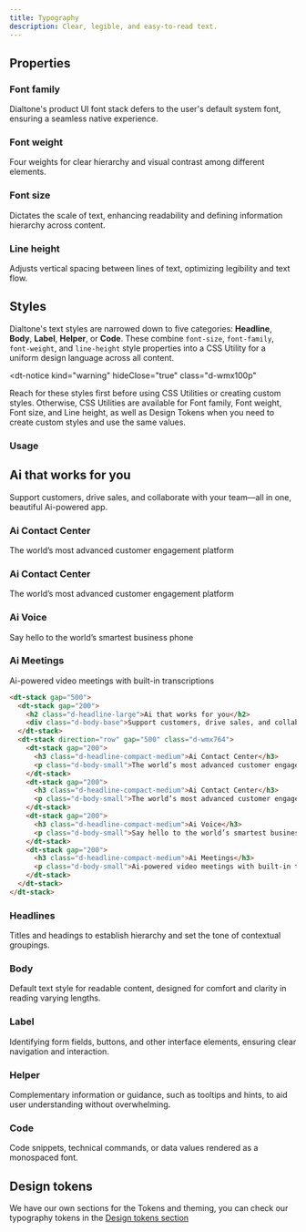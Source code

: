 ```yaml
---
title: Typography
description: Clear, legible, and easy-to-read text.
---
```


## Properties

### Font family

Dialtone's product UI font stack defers to the user's default system font, ensuring a seamless native experience.

<dt-stack direction="row" gap="500" class="d-wmx764">
  <svg-loader class="d-fl1" name="ff-appleSF" />
  <svg-loader class="d-fl1" name="ff-windows" />
  <svg-loader class="d-fl1" name="ff-roboto" />
  <svg-loader class="d-fl1" name="ff-linux" />
</dt-stack>

### Font weight

Four weights for clear hierarchy and visual contrast among different elements.

<dt-stack direction="row" gap="500" class="d-wmx764">
  <svg-loader name="fw-regular" />
  <svg-loader name="fw-medium" />
  <svg-loader name="fw-semibold" />
  <svg-loader name="fw-bold" />
</dt-stack>

### Font size

Dictates the scale of text, enhancing readability and defining information hierarchy across content.

<dt-stack direction="row" gap="500" class="d-wmx764">
  <svg-loader name="fs-100" />
  <svg-loader name="fs-200" />
  <svg-loader name="fs-300" />
  <svg-loader name="fs-400" />
  <svg-loader name="fs-500" />
</dt-stack>

### Line height

Adjusts vertical spacing between lines of text, optimizing legibility and text flow.

<dt-stack direction="column" gap="500">
  <dt-stack direction="row" gap="500" class="d-wmx764">
    <svg-loader name="lh-100" />
    <svg-loader name="lh-200" />
    <svg-loader name="lh-300" />
  </dt-stack>
  <dt-stack direction="row" gap="500" class="d-wmx764">
    <svg-loader name="lh-400" />
    <svg-loader name="lh-500" />
    <svg-loader name="lh-600" />
  </dt-stack>
</dt-stack>

## Styles

Dialtone's text styles are narrowed down to five categories: **Headline**, **Body**, **Label**, **Helper**, or **Code**. These combine `font-size`, `font-family`, `font-weight`, and `line-height` style properties into a CSS Utility for a uniform design language across all content.

<dt-notice
  kind="warning"
  hideClose="true"
  class="d-wmx100p"
>
  <p class="d-body-compact">Reach for these styles first before using CSS Utilities or creating custom styles. Otherwise, CSS Utilities are available for <router-link class="d-link d-link--muted" to="../../utilities/typography/font-family.md">Font family</router-link>, <router-link class="d-link d-link--muted" to="../../utilities/typography/font-weight.md">Font weight</router-link>, <router-link class="d-link d-link--muted" to="../../utilities/typography/font-size.md">Font size</router-link>, and <router-link class="d-link d-link--muted" to="../../utilities/typography/font-family.md">Line height</router-link>, as well as <router-link class="d-link d-link--muted" to="/tokens/typography.md">Design Tokens</router-link> when you need to create custom styles and use the same values.</p>
</dt-notice>

### Usage

<code-well-header class="d-pb32">
  <div class="d-w100p">
    <dt-stack gap="500">
      <dt-stack gap="200">
        <h2 class="d-headline-large">Ai that works for you</h2>
        <div class="d-body-base">Support customers, drive sales, and collaborate with your team—all in one, beautiful Ai-powered app.</div>
      </dt-stack>
      <dt-stack direction="row" gap="500" class="d-ai-flex-start">
        <dt-stack gap="200">
          <h3 class="d-headline-compact-medium">Ai Contact Center</h3>
          <p class="d-body-small">The world’s most advanced customer engagement platform</p>
        </dt-stack>
        <dt-stack gap="200">
          <h3 class="d-headline-compact-medium">Ai Contact Center</h3>
          <p class="d-body-small">The world’s most advanced customer engagement platform</p>
        </dt-stack>
        <dt-stack gap="200">
          <h3 class="d-headline-compact-medium">Ai Voice</h3>
          <p class="d-body-small">Say hello to the world’s smartest business phone</p>
        </dt-stack>
        <dt-stack gap="200">
          <h3 class="d-headline-compact-medium">Ai Meetings</h3>
          <p class="d-body-small">Ai-powered video meetings with built-in transcriptions</p>
        </dt-stack>
      </dt-stack>
    </dt-stack>
  </div>
</code-well-header>

```html
<dt-stack gap="500">
  <dt-stack gap="200">
    <h2 class="d-headline-large">Ai that works for you</h2>
    <div class="d-body-base">Support customers, drive sales, and collaborate with your team—all in one, beautiful Ai-powered app.</div>
  </dt-stack>
  <dt-stack direction="row" gap="500" class="d-wmx764">
    <dt-stack gap="200">
      <h3 class="d-headline-compact-medium">Ai Contact Center</h3>
      <p class="d-body-small">The world’s most advanced customer engagement platform</p>
    </dt-stack>
    <dt-stack gap="200">
      <h3 class="d-headline-compact-medium">Ai Contact Center</h3>
      <p class="d-body-small">The world’s most advanced customer engagement platform</p>
    </dt-stack>
    <dt-stack gap="200">
      <h3 class="d-headline-compact-medium">Ai Voice</h3>
      <p class="d-body-small">Say hello to the world’s smartest business phone system</p>
    </dt-stack>
    <dt-stack gap="200">
      <h3 class="d-headline-compact-medium">Ai Meetings</h3>
      <p class="d-body-small">Ai-powered video meetings with built-in transcriptions</p>
    </dt-stack>
  </dt-stack>
</dt-stack>
```

### Headlines

Titles and headings to establish hierarchy and set the tone of contextual groupings.

<code-well-header class="d-d-flex d-jc-center d-fd-column d-p24 d-bgc-secondary d-w100p d-hmn102" custom>
  <div class="d-d-grid d-gg16 d-ai-center" style="grid-template-columns: 52rem 1fr">
    <template v-for="{ var: varName } in typographyStylesHeadlines">
      <div class="d-truncate"><p :class="[varName, 'd-truncate', 'd-bgc-moderate-opaque']">{{ example }}</p></div>
      <dt-stack direction="row" class="d-jc-space-between dialtone-copy-utility">
        <span class="dialtone-copy-utility__utility d-code-small d-fc-purple-400">{{ varName }}</span>
        <div class="dialtone-copy-utility__btn">
          <copy-button :text="varName" aria-label="Copy" />
        </div>
      </dt-stack>
    </template>
  </div>
</code-well-header>

### Body

Default text style for readable content, designed for comfort and clarity in reading varying lengths.

<code-well-header class="d-d-flex d-jc-center d-fd-column d-p24 d-bgc-secondary d-w100p d-hmn102" custom>
  <div class="d-d-grid d-gg16 d-ai-center" style="grid-template-columns: 52rem 1fr">
    <template v-for="{ var: varName } in typographyStylesBody">
      <div class="d-truncate"><p :class="[varName, 'd-truncate', 'd-bgc-moderate-opaque']">{{ example }}</p></div>
      <dt-stack direction="row" class="d-jc-space-between dialtone-copy-utility">
        <span class="dialtone-copy-utility__utility d-code-small d-fc-purple-400">{{ varName }}</span>
        <div class="dialtone-copy-utility__btn">
          <copy-button :text="varName" aria-label="Copy" />
        </div>
      </dt-stack>
    </template>
  </div>
</code-well-header>

### Label

Identifying form fields, buttons, and other interface elements, ensuring clear navigation and interaction.

<code-well-header class="d-d-flex d-jc-center d-fd-column d-p24 d-bgc-secondary d-w100p d-hmn102" custom>
  <div class="d-d-grid d-gg16 d-ai-center" style="grid-template-columns: 52rem 1fr">
    <template v-for="{ var: varName } in typographyStylesLabel">
      <div class="d-truncate"><p :class="[varName, 'd-truncate', 'd-bgc-moderate-opaque']">{{ example }}</p></div>
      <dt-stack direction="row" class="d-jc-space-between dialtone-copy-utility">
        <span class="dialtone-copy-utility__utility d-code-small d-fc-purple-400">{{ varName }}</span>
        <div class="dialtone-copy-utility__btn">
          <copy-button :text="varName" aria-label="Copy" />
        </div>
      </dt-stack>
    </template>
  </div>
</code-well-header>

### Helper

Complementary information or guidance, such as tooltips and hints, to aid user understanding without overwhelming.

<code-well-header class="d-d-flex d-jc-center d-fd-column d-p24 d-bgc-secondary d-w100p d-hmn102" custom>
  <div class="d-d-grid d-gg16 d-ai-center" style="grid-template-columns: 52rem 1fr">
    <template v-for="{ var: varName } in typographyStylesHelper">
      <div class="d-truncate"><p :class="[varName, 'd-truncate', 'd-bgc-moderate-opaque']">{{ example }}</p></div>
      <dt-stack direction="row" class="d-jc-space-between dialtone-copy-utility">
        <span class="dialtone-copy-utility__utility d-code-small d-fc-purple-400">{{ varName }}</span>
        <div class="dialtone-copy-utility__btn">
          <copy-button :text="varName" aria-label="Copy" />
        </div>
      </dt-stack>
    </template>
  </div>
</code-well-header>

### Code

Code snippets, technical commands, or data values rendered as a monospaced font.

<code-well-header class="d-d-flex d-jc-center d-fd-column d-p24 d-bgc-secondary d-w100p d-hmn102" custom>
  <div class="d-d-grid d-gg16 d-ai-center" style="grid-template-columns: 52rem 1fr">
    <template v-for="{ var: varName } in typographyStylesCode">
      <div class="d-truncate"><p :class="[varName, 'd-truncate', 'd-bgc-moderate-opaque']">{{ example }}</p></div>
      <dt-stack direction="row" class="d-jc-space-between dialtone-copy-utility">
        <span class="dialtone-copy-utility__utility d-code-small d-fc-purple-400">{{ varName }}</span>
        <div class="dialtone-copy-utility__btn">
          <copy-button :text="varName" aria-label="Copy" />
        </div>
      </dt-stack>
    </template>
  </div>
</code-well-header>

## Design tokens

We have our own sections for the Tokens and theming, you can check our typography tokens in the [Design tokens section](/tokens/typography.md)

<script setup>
  import { typographyStyles, fontSize, lineHeight } from '@data/type.json';
  import CopyButton from '@baseComponents/CopyButton.vue';
  import SvgLoader from '@baseComponents/SvgLoader.vue';

  const typographyStylesHeadlines = typographyStyles.filter(type => type.var.startsWith("d-headline"));
  const typographyStylesBody = typographyStyles.filter(type => type.var.startsWith("d-body"));
  const typographyStylesLabel = typographyStyles.filter(type => type.var.startsWith("d-label"));
  const typographyStylesHelper = typographyStyles.filter(type => type.var.startsWith("d-helper"));
  const typographyStylesCode = typographyStyles.filter(type => type.var.startsWith("d-code"));

  const example = "The quick brown fox jumps over the lazy dog."

  const fontSizeValues = fontSize.product.reduce((accum, curr) => {
    accum.push(`d-fs-${curr.stop}`);
    return accum;
  }, []);
  fontSizeValues.push('d-headline36', 'd-headline48', 'd-headline54');

  const lineHeightValues = lineHeight.reduce((accum, curr) => {
    if (curr.class.startsWith('-') && !curr.class.endsWith('unset')) {
      accum.push(`d-lh${curr.class}`);
    }
    return accum;
  }, []);

  const exampleAi = "Ai that works for you."

</script>

<style lang="less" scoped>
  .dialtone-copy-utility {

    & {
      position: relative;
      cursor: default;
    }

    &__utility {
    }

    &__btn {
      display: none;
      position: absolute;
      right: 0;
      background-color: var(--dt-color-surface-secondary);
      padding-left: var(--dt-space-300);

      .dialtone-copy-utility:hover & {
        display: block;
      }
    }
  }
</style>
